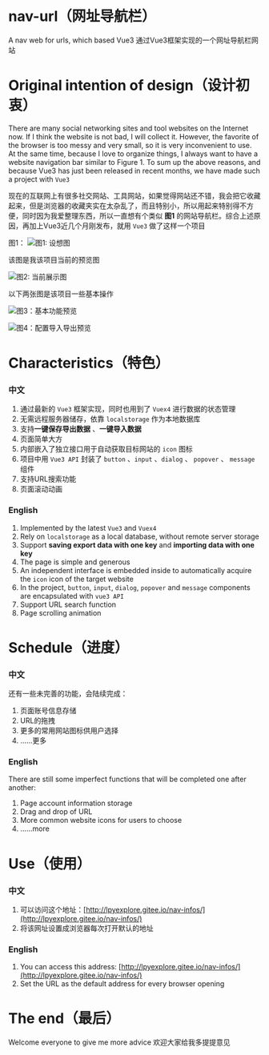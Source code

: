 # nav-url（网址导航栏）
A nav web for urls, which based Vue3
通过Vue3框架实现的一个网址导航栏网站

# Original intention of design（设计初衷）

There are many social networking sites and tool websites on the Internet now. If I think the website is not bad, I will collect it. However, the favorite of the browser is too messy and very small, so it is very inconvenient to use. At the same time, because I love to organize things, I always want to have a website navigation bar similar to Figure 1. To sum up the above reasons, and because Vue3 has just been released in recent months, we have made such a project with `Vue3`

现在的互联网上有很多社交网站、工具网站，如果觉得网站还不错，我会把它收藏起来，但是浏览器的收藏夹实在太杂乱了，而且特别小，所以用起来特别得不方便，同时因为我爱整理东西，所以一直想有个类似 **图1** 的网站导航栏。综合上述原因，再加上Vue3近几个月刚发布，就用 `Vue3` 做了这样一个项目

图1：
![图1: 设想图](https://gitee.com/lpyexplore/my-images/raw/master/nav-url/origin.png)


该图是我该项目当前的预览图

![图2: 当前展示图](https://gitee.com/lpyexplore/my-images/raw/master/nav-url/current1.jpg)

以下两张图是该项目一些基本操作

![图3：基本功能预览](https://gitee.com/lpyexplore/my-images/raw/master/nav-url/gif1.gif)

![图4：配置导入导出预览](https://gitee.com/lpyexplore/my-images/raw/master/nav-url/gif2.gif)

# Characteristics（特色）

### 中文

1. 通过最新的 `Vue3` 框架实现，同时也用到了 `Vuex4` 进行数据的状态管理
2. 无需远程服务器储存，依靠 `localstorage` 作为本地数据库
3. 支持**一键保存导出数据** 、**一键导入数据**
4. 页面简单大方
5. 内部嵌入了独立接口用于自动获取目标网站的 `icon` 图标
6. 项目中用 `Vue3 API` 封装了 `button` 、`input` 、`dialog` 、 `popover` 、 `message` 组件 
7. 支持URL搜索功能
8. 页面滚动动画

### English
1. Implemented by the latest `Vue3` and `Vuex4`
2. Rely on `localstorage` as a local database,  without remote server storage
3. Support **saving export data with one key** and **importing data with one key**
4. The page is simple and generous
5. An independent interface is embedded inside to automatically acquire the `icon` icon of the target website
6. In the project, `button`, `input`, `dialog`, `popover` and `message` components are encapsulated with `vue3 API`
7. Support URL search function
8. Page scrolling animation


# Schedule（进度）

### 中文

还有一些未完善的功能，会陆续完成：
1. 页面账号信息存储
2. URL的拖拽
3. 更多的常用网站图标供用户选择
4. ……更多

### English
There are still some imperfect functions that will be completed one after another:

1. Page account information storage
2. Drag and drop of URL
3. More common website icons for users to choose
4. ……more

# Use（使用）

### 中文

1. 可以访问这个地址：[http://lpyexplore.gitee.io/nav-infos/](http://lpyexplore.gitee.io/nav-infos/)
2. 将该网址设置成浏览器每次打开默认的地址

### English

1. You can access this address: [http://lpyexplore.gitee.io/nav-infos/](http://lpyexplore.gitee.io/nav-infos/)
2. Set the URL as the default address for every browser opening

# The end（最后）

Welcome everyone to give me more advice
欢迎大家给我多提提意见